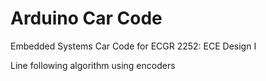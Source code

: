 # Arduino Car Code
Embedded Systems Car Code for ECGR 2252: ECE Design I 

Line following algorithm using encoders
